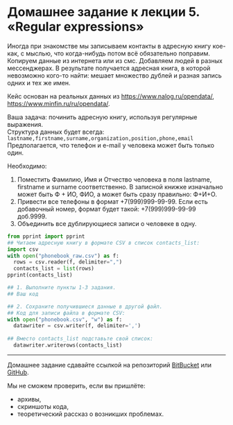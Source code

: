 # Домашнее задание к лекции 5. «Regular expressions»Иногда при знакомстве мы записываем контакты в адресную книгу кое-как, с мыслью, что когда-нибудь потом всё обязательно поправим. Копируем данные из интернета или из смс. Добавляем людей в разных мессенджерах. В результате получается адресная книга, в которой невозможно кого-то найти: мешает множество дублей и разная запись одних и тех же имен.Кейс основан на реальных данных из https://www.nalog.ru/opendata/, https://www.minfin.ru/ru/opendata/.Ваша задача: починить адресную книгу, используя регулярные выражения.  Структура данных будет всегда:   `lastname,firstname,surname,organization,position,phone,email`  Предполагается, что телефон и e-mail у человека может быть только один.  Необходимо:1. Поместить Фамилию, Имя и Отчество человека в поля lastname, firstname и surname соответственно. В записной книжке изначально может быть Ф + ИО, ФИО, а может быть сразу правильно: Ф+И+О.2. Привести все телефоны в формат +7(999)999-99-99. Если есть добавочный номер, формат будет такой: +7(999)999-99-99 доб.9999.3. Объединить все дублирующиеся записи о человеке в одну.  ```pythonfrom pprint import pprint## Читаем адресную книгу в формате CSV в список contacts_list:import csvwith open("phonebook_raw.csv") as f:  rows = csv.reader(f, delimiter=",")  contacts_list = list(rows)pprint(contacts_list)## 1. Выполните пункты 1-3 задания.## Ваш код## 2. Сохраните получившиеся данные в другой файл.## Код для записи файла в формате CSV:with open("phonebook.csv", "w") as f:  datawriter = csv.writer(f, delimiter=',')  ## Вместо contacts_list подставьте свой список:  datawriter.writerows(contacts_list)```---Домашнее задание сдавайте ссылкой на репозиторий [BitBucket](https://bitbucket.org/) или [GitHub](https://github.com/).Мы не сможем проверить, если вы пришлёте:* архивы,* скриншоты кода,* теоретический рассказ о возникших проблемах.    